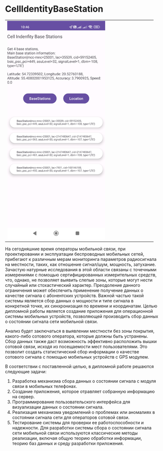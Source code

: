 # CellIdentityBaseStation

|   |   |
| ------------ | ------------ |
| <img src="https://github.com/deazotik/CellIdentityBaseStation/blob/e73b7c0cdbcc107135f5b389d917aafae2944e62/Screenshot%5B1%5D.jpg" width="70%" height="70%"/>  |

На сегодняшние время операторы мобильной связи, при проектировании и эксплуатации беспроводных мобильных сетей, прибегают к различным мерам мониторинга параметров радиосигнала на местности, таких, как отношение сигнал/шум, мощность, затухание. Зачастую натурные исследования в этой области связаны с точечными измерениями с помощью сертифицированных измерительных средств, что, однако, не позволяет выявить слепые зоны, которые могут нести случайный или стохастический характер.
Преодоление данного ограничения может обеспечить применение получение данных о качестве сигнала с абонентских устройств. Важной частью такой системы является сбор данных о мощности и типе сигнала в конкретной точке, их синхронизация по времени и координатам.
Целью дипломной работы является создание приложения для операционной системы мобильных устройств, позволяющей производить сбор данных о состоянии сигнала сети мобильной связи.

Анализ будет заключаться в выявлении местности без зоны покрытия, какого-либо сотового оператора, которые должны быть устранены. Сбор данных также даст возможность эффективно расположить вышки сотовой связи, исходя из посещаемости мест пользователями. Это позволит создать статистический сбор информации о качестве сотового сигнала с помощью мобильных устройств с GPS модулем.

В соответствии с поставленной целью, в дипломной работе решаются следующие задачи:
1. Разработка механизма сбора данных о состоянии сигнала с модуля связи в мобильных телефонах.
2. Создание приложения, которое отравляет собранную информацию на сервер.
3. Программирование пользовательского интерфейса для визуализации данных о состоянии сигнала.
4. Реализация механизма уведомлений о проблемах или аномалиях в состоянии сигнала сети для операторов сотовой связи.
5. Тестирование системы для проверки ее работоспособности и надежности.
Для разработки системы сбора о состоянии сигнала сети мобильной связи используются классические методы реализации, включая общую теорию обработки информации, теорию баз данных и среду разработки приложения.
